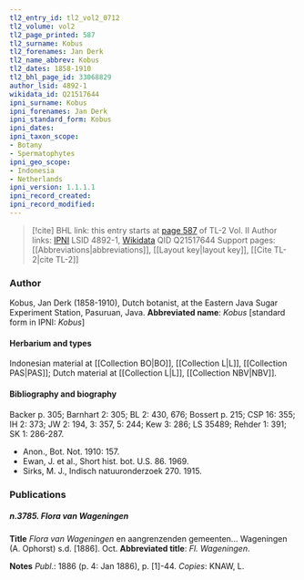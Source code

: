 ```yaml
---
tl2_entry_id: tl2_vol2_0712
tl2_volume: vol2
tl2_page_printed: 587
tl2_surname: Kobus
tl2_forenames: Jan Derk
tl2_name_abbrev: Kobus
tl2_dates: 1858-1910
tl2_bhl_page_id: 33068829
author_lsid: 4892-1
wikidata_id: Q21517644
ipni_surname: Kobus
ipni_forenames: Jan Derk
ipni_standard_form: Kobus
ipni_dates: 
ipni_taxon_scope: 
- Botany
- Spermatophytes
ipni_geo_scope: 
- Indonesia
- Netherlands
ipni_version: 1.1.1.1
ipni_record_created: 
ipni_record_modified:
---
```


> [!cite] BHL link: this entry starts at [page 587](https://www.biodiversitylibrary.org/page/33068829) of TL-2 Vol. II
> Author links: [IPNI](https://www.ipni.org/a/4892-1) LSID 4892-1, [Wikidata](https://www.wikidata.org/wiki/Q21517644) QID Q21517644
> Support pages: [[Abbreviations|abbreviations]], [[Layout key|layout key]], [[Cite TL-2|cite TL-2]]

### Author

Kobus, Jan Derk (1858-1910), Dutch botanist, at the Eastern Java Sugar Experiment Station, Pasuruan, Java. 
**Abbreviated name**: *Kobus* \[standard form in IPNI: *Kobus*\]

#### Herbarium and types

Indonesian material at [[Collection BO|BO]], [[Collection L|L]], [[Collection PAS|PAS]]; Dutch material at [[Collection L|L]], [[Collection NBV|NBV]].

#### Bibliography and biography

Backer p. 305; Barnhart 2: 305; BL 2: 430, 676; Bossert p. 215; CSP 16: 355; IH 2: 373; JW 2: 194, 3: 357, 5: 244; Kew 3: 286; LS 35489; Rehder 1: 391; SK 1: 286-287.
- Anon., Bot. Not. 1910: 157.
- Ewan, J. et al., Short hist. bot. U.S. 86. 1969.
- Sirks, M. J., Indisch natuuronderzoek 270. 1915.

### Publications

##### n.3785. Flora van Wageningen

**Title**
*Flora van Wageningen* en aangrenzenden gemeenten... Wageningen (A. Ophorst) s.d. \[1886\]. Oct.
**Abbreviated title**: *Fl. Wageningen*.

**Notes**
*Publ*.: 1886 (p. 4: Jan 1886), p. \[1\]-44. *Copies*: KNAW, L.

